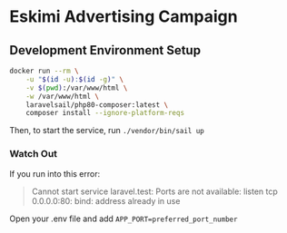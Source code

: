 # Eskimi Advertising Campaign

## Development Environment Setup
```bash
docker run --rm \
    -u "$(id -u):$(id -g)" \
    -v $(pwd):/var/www/html \
    -w /var/www/html \
    laravelsail/php80-composer:latest \
    composer install --ignore-platform-reqs
```

Then, to start the service, run `./vendor/bin/sail up`

### Watch Out
If you run into this error:
> Cannot start service laravel.test: Ports are not available: listen tcp 0.0.0.0:80: bind: address already in use

Open your .env file and add `APP_PORT=preferred_port_number`
